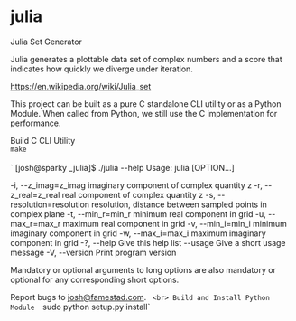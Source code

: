 # julia
Julia Set Generator

Julia generates a plottable data set of complex numbers and a score that indicates how quickly we diverge under iteration. 

https://en.wikipedia.org/wiki/Julia_set

This project can be built as a pure C standalone CLI utility or as a Python Module. When called from Python, we still use the C implementation for performance.

Build C CLI Utility  
`make`  
<br>
`
[josh@sparky _julia]$ ./julia --help
Usage: julia [OPTION...] 

  -i, --z_imag=z_imag        imaginary component of complex quantity z
  -r, --z_real=z_real        real component of complex quantity z
  -s, --resolution=resolution   resolution, distance between sampled points in
                             complex plane
  -t, --min_r=min_r          minimum real component in grid
  -u, --max_r=max_r          maximum real component in grid
  -v, --min_i=min_i          minimum imaginary component in grid
  -w, --max_i=max_i          maximum imaginary component in grid
  -?, --help                 Give this help list
      --usage                Give a short usage message
  -V, --version              Print program version

Mandatory or optional arguments to long options are also mandatory or optional
for any corresponding short options.

Report bugs to josh@famestad.com.
` 
<br>
Build and Install Python Module  
`sudo python setup.py install`
